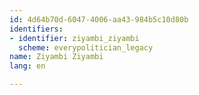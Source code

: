 ```yaml
---
id: 4d64b70d-6047-4006-aa43-984b5c10d80b
identifiers:
- identifier: ziyambi_ziyambi
  scheme: everypolitician_legacy
name: Ziyambi Ziyambi
lang: en

---
```

